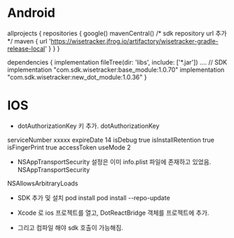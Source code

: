 # Android 

allprojects {
    repositories {
        google()
        mavenCentral()
        /* sdk repository url 추가 */ 
        maven { url 'https://wisetracker.jfrog.io/artifactory/wisetracker-gradle-release-local' }
    }
}

dependencies {
    implementation fileTree(dir: 'libs', include: ['*.jar'])
    ....
    // SDK
    implementation "com.sdk.wisetracker:base_module:1.0.70"
    implementation "com.sdk.wisetracker:new_dot_module:1.0.36"
}



# IOS

- dotAuthorizationKey 키 추가. 
<key>dotAuthorizationKey</key>
<dict>
    <key>serviceNumber</key>
    <string>xxxxx</string>
    <key>expireDate</key>
    <string>14</string>
    <key>isDebug</key>
    <string>true</string>
    <key>isInstallRetention</key>
    <string>true</string>
    <key>isFingerPrint</key>
    <string>true</string>
    <key>accessToken</key>
    <string></string>
    <key>useMode</key>
    <string>2</string>
</dict>

- NSAppTransportSecurity 설정은 이미 info.plist 파일에 존재하고 있었음. 
<key>NSAppTransportSecurity</key>
<dict>
    <key>NSAllowsArbitraryLoads</key>
    <true/>
</dict>


- SDK 추가 및 설치 
pod install 
pod install --repo-update

- Xcode 로 ios 프로젝트를 열고, DotReactBridge 객체를 프로젝트에 추가. 

- 그리고 컴파일 해야 sdk 호출이 가능해짐. 


